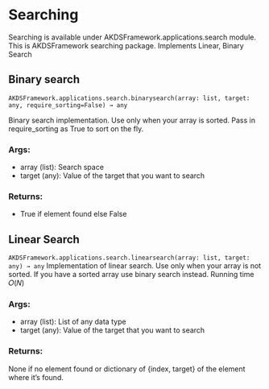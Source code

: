 # Searching
Searching is available under AKDSFramework.applications.search module. This is AKDSFramework searching package. Implements Linear, Binary Search

## Binary search
`AKDSFramework.applications.search.binarysearch(array: list, target: any, require_sorting=False) → any`

Binary search implementation. Use only when your array is sorted. Pass in require_sorting as True to sort on the fly.

### Args:
- array (list): Search space
- target (any): Value of the target that you want to search

### Returns:
- True if element found else False

## Linear Search
`AKDSFramework.applications.search.linearsearch(array: list, target: any) → any`
Implementation of linear search. Use only when your array is not sorted. If you have a sorted array use binary search instead. Running time 𝑂(𝑁)

### Args:
- array (list): List of any data type
- target (any): Value of the target that you want to search

### Returns:
None if no element found or dictionary of {index, target} of the element where it’s found.